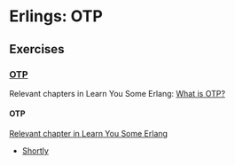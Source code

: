 # Erlings: OTP

## Exercises

### [OTP](otp/)
Relevant chapters in Learn You Some Erlang:
[What is OTP?](http://learnyousomeerlang.com/what-is-otp)

#### OTP
[Relevant chapter in Learn You Some Erlang](http://learnyousomeerlang.com/what-is-otp)
* [Shortly](shortly/)
